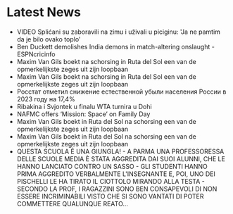 # Latest News
-  VIDEO Splićani su zaboravili na zimu i uživali u piciginu: 'Ja ne pamtim da je bilo ovako toplo'
-  Ben Duckett demolishes India demons in match-altering onslaught - ESPNcricinfo
-  Maxim Van Gils boekt na schorsing in Ruta del Sol een van de opmerkelijkste zeges uit zijn loopbaan
-  Maxim Van Gils boekt na schorsing in Ruta del Sol een van de opmerkelijkste zeges uit zijn loopbaan
-  Росстат отметил снижение естественной убыли населения России в 2023 году на 17,4%
-  Ribakina i Svjontek u finalu WTA turnira u Dohi
-  NAFMC offers ‘Mission: Space’ on Family Day
-  Maxim Van Gils boekt in Ruta del Sol na schorsing een van de opmerkelijkste zeges uit zijn loopbaan
-  Maxim Van Gils boekt in Ruta del Sol na schorsing een van de opmerkelijkste zeges uit zijn loopbaan
-  QUESTA SCUOLA È UNA GIUNGLA! - A PARMA UNA PROFESSORESSA DELLE SCUOLE MEDIA È STATA AGGREDITA DAI SUOI ALUNNI, CHE LE HANNO LANCIATO CONTRO UN SASSO - GLI STUDENTI HANNO PRIMA AGGREDITO VERBALMENTE L'INSEGNANTE E, POI, UNO DEI PISCHELLI LE HA TIRATO IL CIOTTOLO MIRANDO ALLA TESTA - SECONDO LA PROF, I RAGAZZINI SONO BEN CONSAPEVOLI DI NON ESSERE INCRIMINABILI VISTO CHE SI SONO VANTATI DI POTER COMMETTERE QUALUNQUE REATO...
